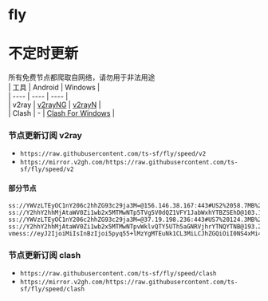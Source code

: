 # fly
# 不定时更新
所有免费节点都爬取自网络，请勿用于非法用途  
|  工具  | Android  | Windows  |  
|  ----  | ----   | ----  |  
| v2ray  | [v2rayNG](https://github.com/2dust/v2rayNG/releases) | [v2rayN](https://github.com/2dust/v2rayN/releases) |  
| Clash  | - | [Clash For Windows](https://github.com/2dust/clashN/releases) | 
  
### 节点更新订阅  v2ray
- `https://raw.githubusercontent.com/ts-sf/fly/speed/v2`  
- `https://mirror.v2gh.com/https://raw.githubusercontent.com/ts-sf/fly/speed/v2`  

#### 部分节点  
``` 
ss://YWVzLTEyOC1nY206c2hhZG93c29ja3M=@156.146.38.167:443#US2%2058.7MB%2Fs
ss://Y2hhY2hhMjAtaWV0Zi1wb2x5MTMwNTp5TVg5V0dQZ1VFY1JabWxhYTBZSEhD@103.106.1.92:23492#%E6%9C%AA%E7%9F%A56%2021.4MB%2Fs
ss://YWVzLTEyOC1nY206c2hhZG93c29ja3M=@37.19.198.236:443#US7%20124.3MB%2Fs
ss://Y2hhY2hhMjAtaWV0Zi1wb2x5MTMwNTpvWklvQTY5UTh5aGNRVjhrYTNQYTNB@193.29.139.144:8080#%E6%9C%AA%E7%9F%A526%2022.1MB%2Fs
vmess://eyJ2IjoiMiIsInBzIjoi5pyq55+lMzYgMTEuNk1CL3MiLCJhZGQiOiI0NS4xMi4xMTQuMTUiLCJwb3J0IjoiMjA3NzkiLCJpZCI6IjlkYzViZmY4LWJjYmItNDcwMy1iMGZlLTRmOTFiYTUxNzQwMiIsImFpZCI6IjAiLCJzY3kiOiJhdXRvIiwibmV0IjoidGNwIiwidHlwZSI6Im5vbmUiLCJob3N0IjoiIiwicGF0aCI6IiIsInRscyI6IiIsInNuaSI6IiIsInRlc3RfbmFtZSI6IjM2In0=
```
### 节点更新订阅  clash
- `https://raw.githubusercontent.com/ts-sf/fly/speed/clash`  
- `https://mirror.v2gh.com/https://raw.githubusercontent.com/ts-sf/fly/speed/clash`  


